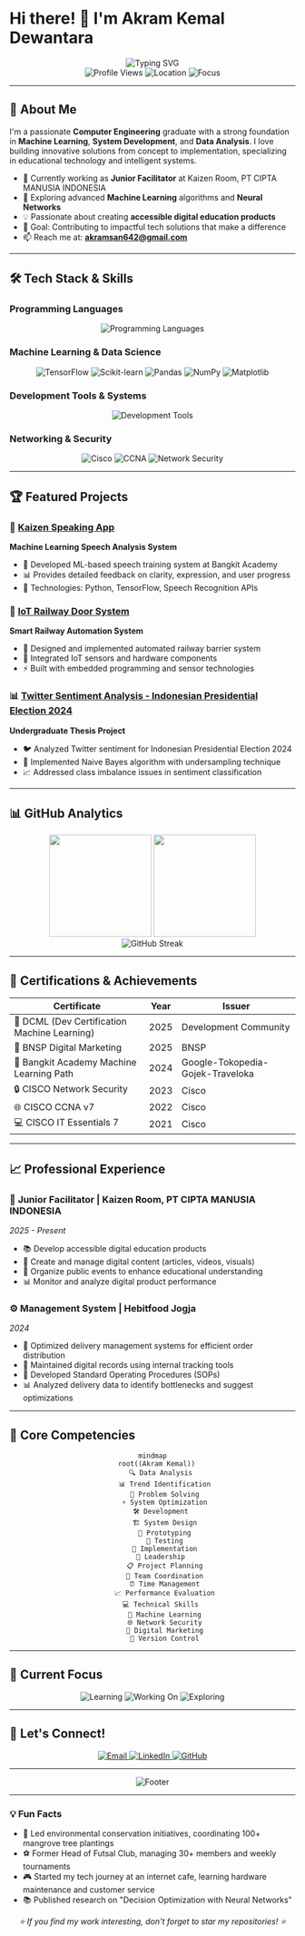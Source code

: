 # Hi there! 👋 I'm Akram Kemal Dewantara

<div align="center">
  <img src="https://readme-typing-svg.demolab.com?font=Fira+Code&pause=1000&color=36BCF7&center=true&vCenter=true&width=435&lines=Computer+Engineering+Graduate;Machine+Learning+Enthusiast;Full+Stack+Developer;Data+Analysis+Expert;Problem+Solver" alt="Typing SVG" />
</div>

<div align="center">
  <img src="https://komarev.com/ghpvc/?username=akramkemal&color=0e75b6&style=flat" alt="Profile Views" />
  <img src="https://img.shields.io/badge/From-Kediri,%20East%20Java-blue?style=flat&logo=googlemaps" alt="Location" />
  <img src="https://img.shields.io/badge/Focus-Machine%20Learning%20%26%20System%20Development-brightgreen" alt="Focus" />
</div>

---

## 🚀 About Me

I'm a passionate **Computer Engineering** graduate with a strong foundation in **Machine Learning**, **System Development**, and **Data Analysis**. I love building innovative solutions from concept to implementation, specializing in educational technology and intelligent systems.

- 🔭 Currently working as **Junior Facilitator** at Kaizen Room, PT CIPTA MANUSIA INDONESIA
- 🌱 Exploring advanced **Machine Learning** algorithms and **Neural Networks**
- 💡 Passionate about creating **accessible digital education products**
- 🎯 Goal: Contributing to impactful tech solutions that make a difference
- 📫 Reach me at: **akramsan642@gmail.com**

---

## 🛠️ Tech Stack & Skills

### Programming Languages
<div align="center">
  <img src="https://skillicons.dev/icons?i=python,java,js,c,cpp,html,css" alt="Programming Languages" />
</div>

### Machine Learning & Data Science
<div align="center">
  <img src="https://img.shields.io/badge/TensorFlow-FF6F00?style=for-the-badge&logo=tensorflow&logoColor=white" alt="TensorFlow" />
  <img src="https://img.shields.io/badge/scikit--learn-F7931E?style=for-the-badge&logo=scikit-learn&logoColor=white" alt="Scikit-learn" />
  <img src="https://img.shields.io/badge/Pandas-150458?style=for-the-badge&logo=pandas&logoColor=white" alt="Pandas" />
  <img src="https://img.shields.io/badge/NumPy-013243?style=for-the-badge&logo=numpy&logoColor=white" alt="NumPy" />
  <img src="https://img.shields.io/badge/Matplotlib-11557c?style=for-the-badge&logo=matplotlib&logoColor=white" alt="Matplotlib" />
</div>

### Development Tools & Systems
<div align="center">
  <img src="https://skillicons.dev/icons?i=git,github,linux,windows,docker,mysql,firebase" alt="Development Tools" />
</div>

### Networking & Security
<div align="center">
  <img src="https://img.shields.io/badge/Cisco-1BA0D7?style=for-the-badge&logo=cisco&logoColor=white" alt="Cisco" />
  <img src="https://img.shields.io/badge/CCNA-1BA0D7?style=for-the-badge&logo=cisco&logoColor=white" alt="CCNA" />
  <img src="https://img.shields.io/badge/Network%20Security-FF0000?style=for-the-badge&logo=security&logoColor=white" alt="Network Security" />
</div>

---

## 🏆 Featured Projects

### 🎤 [Kaizen Speaking App](https://github.com/username/kaizen-speaking-app)
**Machine Learning Speech Analysis System**
- 🤖 Developed ML-based speech training system at Bangkit Academy
- 📊 Provides detailed feedback on clarity, expression, and user progress
- 🎯 Technologies: Python, TensorFlow, Speech Recognition APIs

### 🚂 [IoT Railway Door System](https://github.com/username/iot-railway-door)
**Smart Railway Automation System**
- 🔧 Designed and implemented automated railway barrier system
- 📡 Integrated IoT sensors and hardware components
- ⚡ Built with embedded programming and sensor technologies

### 📊 [Twitter Sentiment Analysis - Indonesian Presidential Election 2024](https://github.com/username/twitter-sentiment-pilpres)
**Undergraduate Thesis Project**
- 🐦 Analyzed Twitter sentiment for Indonesian Presidential Election 2024
- 🧠 Implemented Naive Bayes algorithm with undersampling technique
- 📈 Addressed class imbalance issues in sentiment classification

---

## 📊 GitHub Analytics

<div align="center">
  <img height="180em" src="https://github-readme-stats.vercel.app/api?username=akramkemal&show_icons=true&theme=tokyonight&include_all_commits=true&count_private=true"/>
  <img height="180em" src="https://github-readme-stats.vercel.app/api/top-langs/?username=akramkemal&layout=compact&langs_count=8&theme=tokyonight"/>
</div>

<div align="center">
  <img src="https://github-readme-streak-stats.herokuapp.com/?user=akramkemal&theme=tokyonight" alt="GitHub Streak" />
</div>

---

## 🏅 Certifications & Achievements

<div align="center">
  
| Certificate | Year | Issuer |
|-------------|------|--------|
| 🤖 DCML (Dev Certification Machine Learning) | 2025 | Development Community |
| 📱 BNSP Digital Marketing | 2025 | BNSP |
| 🚀 Bangkit Academy Machine Learning Path | 2024 | Google-Tokopedia-Gojek-Traveloka |
| 🔒 CISCO Network Security | 2023 | Cisco |
| 🌐 CISCO CCNA v7 | 2022 | Cisco |
| 💻 CISCO IT Essentials 7 | 2021 | Cisco |

</div>

---

## 📈 Professional Experience

### 🎯 **Junior Facilitator** | Kaizen Room, PT CIPTA MANUSIA INDONESIA
*2025 - Present*
- 📚 Develop accessible digital education products
- 🎥 Create and manage digital content (articles, videos, visuals)
- 🎪 Organize public events to enhance educational understanding
- 📊 Monitor and analyze digital product performance

### ⚙️ **Management System** | Hebitfood Jogja
*2024*
- 🚚 Optimized delivery management systems for efficient order distribution
- 📝 Maintained digital records using internal tracking tools
- 🔄 Developed Standard Operating Procedures (SOPs)
- 📊 Analyzed delivery data to identify bottlenecks and suggest optimizations

---

## 🌟 Core Competencies

<div align="center">
  
```mermaid
mindmap
  root((Akram Kemal))
    🔍 Data Analysis
      📊 Trend Identification
      🎯 Problem Solving
      ⚡ System Optimization
    🛠️ Development
      🏗️ System Design
      🔧 Prototyping
      🧪 Testing
      🚀 Implementation
    👥 Leadership
      📋 Project Planning
      🤝 Team Coordination
      ⏰ Time Management
      📈 Performance Evaluation
    💻 Technical Skills
      🤖 Machine Learning
      🌐 Network Security
      📱 Digital Marketing
      🔄 Version Control
```

</div>

---

## 🎯 Current Focus

<div align="center">
  <img src="https://img.shields.io/badge/Learning-Advanced%20Neural%20Networks-blue?style=for-the-badge&logo=tensorflow" alt="Learning" />
  <img src="https://img.shields.io/badge/Working%20On-Educational%20Technology-green?style=for-the-badge&logo=graduation-cap" alt="Working On" />
  <img src="https://img.shields.io/badge/Exploring-IoT%20Systems-purple?style=for-the-badge&logo=raspberrypi" alt="Exploring" />
</div>

---

## 🤝 Let's Connect!

<div align="center">
  <a href="mailto:akramsan642@gmail.com">
    <img src="https://img.shields.io/badge/Email-D14836?style=for-the-badge&logo=gmail&logoColor=white" alt="Email" />
  </a>
  <a href="https://linkedin.com/in/akram-kemal-dewantara-97738b310">
    <img src="https://img.shields.io/badge/LinkedIn-0077B5?style=for-the-badge&logo=linkedin&logoColor=white" alt="LinkedIn" />
  </a>
  <a href="https://github.com/akramkemal">
    <img src="https://img.shields.io/badge/GitHub-100000?style=for-the-badge&logo=github&logoColor=white" alt="GitHub" />
  </a>
</div>

---

<div align="center">
  <img src="https://capsule-render.vercel.app/api?type=waving&color=gradient&height=100&section=footer&text=Thanks%20for%20visiting!&fontSize=16&fontAlignY=65&desc=Always%20open%20to%20collaborate%20on%20innovative%20projects&descAlignY=50&descAlign=center" alt="Footer" />
</div>

---

### 💡 Fun Facts
- 🌱 Led environmental conservation initiatives, coordinating 100+ mangrove tree plantings
- ⚽ Former Head of Futsal Club, managing 30+ members and weekly tournaments
- 🎮 Started my tech journey at an internet cafe, learning hardware maintenance and customer service
- 📚 Published research on "Decision Optimization with Neural Networks"

<div align="center">
  <i>⭐ If you find my work interesting, don't forget to star my repositories! ⭐</i>
</div>
